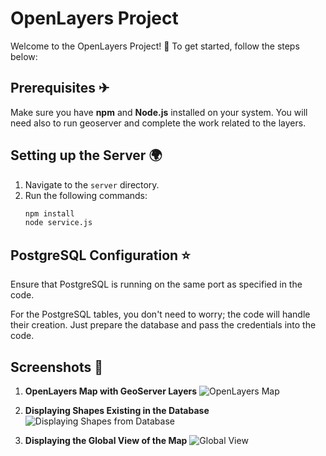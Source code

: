 # OpenLayers Project 

Welcome to the OpenLayers Project! 🚀 To get started, follow the steps below:

## Prerequisites ✈
Make sure you have **npm** and **Node.js** installed on your system. 
You will need also to run geoserver and complete the work related to the layers.

## Setting up the Server 🌍
1. Navigate to the `server` directory.
2. Run the following commands:
   ```bash
   npm install
   node service.js
## PostgreSQL Configuration ⭐
Ensure that PostgreSQL is running on the same port as specified in the code.

For the PostgreSQL tables, you don't need to worry; the code will handle their creation. Just prepare the database and pass the credentials into the code.

## Screenshots 📸

1. **OpenLayers Map with GeoServer Layers**
   ![OpenLayers Map](screenShots/ol-map.png)

2. **Displaying Shapes Existing in the Database**
   ![Displaying Shapes from Database](screenShots/displaying-shapes-from-db.png)

3. **Displaying the Global View of the Map**
   ![Global View](screenShots/global-view.png)
